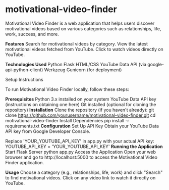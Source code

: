 # motivational-video-finder

Motivational Video Finder is a web application that helps users discover motivational videos based on various categories such as relationships, life, work, success, and more.

**Features**
  Search for motivational videos by category.
  View the latest motivational videos fetched from YouTube.
  Click to watch videos directly on YouTube.

**Technologies Used**
  Python
  Flask
  HTML/CSS
  YouTube Data API (via google-api-python-client)
  Werkzeug
  Gunicorn (for deployment)

Setup Instructions

To run Motivational Video Finder locally, follow these steps:

**Prerequisites**
  Python 3.x installed on your system
  YouTube Data API key (instructions on obtaining one here)
  Git installed (optional for cloning the repository)
**Installation**
  Clone the repository (if you haven't already):
  git clone https://github.com/yourusername/motivational-video-finder.git
  cd motivational-video-finder
  Install Dependencies
  pip install -r requirements.txt
**Configuration**
  Set Up API Key
  Obtain your YouTube Data API key from Google Developer Console.
  
  Replace 'YOUR_YOUTUBE_API_KEY' in app.py with your actual API key:
  YOUTUBE_API_KEY = 'YOUR_YOUTUBE_API_KEY'
**Running the Application**
  Start Flask Server
  python app.py
  Access the Application
  Open your web browser and go to http://localhost:5000 to access the Motivational Video Finder application.

**Usage**
  Choose a category (e.g., relationships, life, work) and click "Search" to find motivational videos.
  Click on any video link to watch it directly on YouTube.

